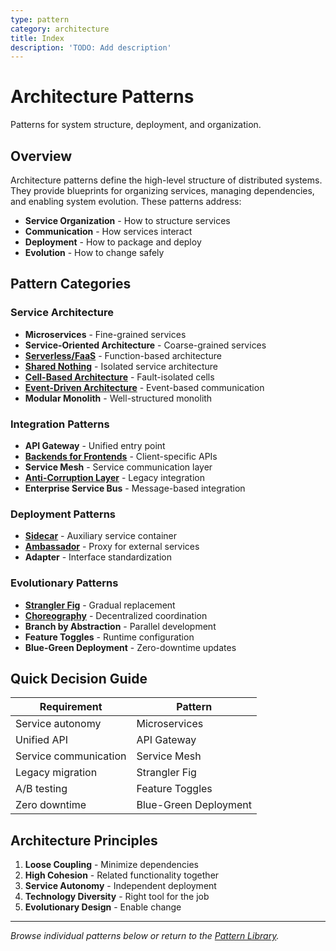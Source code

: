 ```yaml
---
type: pattern
category: architecture
title: Index
description: 'TODO: Add description'
---
```


# Architecture Patterns

Patterns for system structure, deployment, and organization.

## Overview

Architecture patterns define the high-level structure of distributed systems. They provide blueprints for organizing services, managing dependencies, and enabling system evolution. These patterns address:

- **Service Organization** - How to structure services
- **Communication** - How services interact
- **Deployment** - How to package and deploy
- **Evolution** - How to change safely

## Pattern Categories

### Service Architecture
- **Microservices** - Fine-grained services
- **Service-Oriented Architecture** - Coarse-grained services
- **[Serverless/FaaS](..../pattern-library/architecture.md/serverless-faas.md)** - Function-based architecture
- **[Shared Nothing](..../pattern-library/architecture.md/shared-nothing.md)** - Isolated service architecture
- **[Cell-Based Architecture](..../pattern-library/architecture.md/cell-based.md)** - Fault-isolated cells
- **[Event-Driven Architecture](..../pattern-library/architecture.md/event-driven.md)** - Event-based communication
- **Modular Monolith** - Well-structured monolith

### Integration Patterns
- **API Gateway** - Unified entry point
- **[Backends for Frontends](..../pattern-library/architecture.md/backends-for-frontends.md)** - Client-specific APIs
- **Service Mesh** - Service communication layer
- **[Anti-Corruption Layer](..../pattern-library/architecture.md/anti-corruption-layer.md)** - Legacy integration
- **Enterprise Service Bus** - Message-based integration

### Deployment Patterns
- **[Sidecar](..../pattern-library/architecture.md/sidecar.md)** - Auxiliary service container
- **[Ambassador](..../pattern-library/architecture.md/ambassador.md)** - Proxy for external services
- **Adapter** - Interface standardization

### Evolutionary Patterns
- **[Strangler Fig](..../pattern-library/architecture.md/strangler-fig.md)** - Gradual replacement
- **[Choreography](..../pattern-library/architecture.md/choreography.md)** - Decentralized coordination
- **Branch by Abstraction** - Parallel development
- **Feature Toggles** - Runtime configuration
- **Blue-Green Deployment** - Zero-downtime updates

## Quick Decision Guide

| Requirement | Pattern |
|-------------|---------|
| Service autonomy | Microservices |
| Unified API | API Gateway |
| Service communication | Service Mesh |
| Legacy migration | Strangler Fig |
| A/B testing | Feature Toggles |
| Zero downtime | Blue-Green Deployment |

## Architecture Principles

1. **Loose Coupling** - Minimize dependencies
2. **High Cohesion** - Related functionality together
3. **Service Autonomy** - Independent deployment
4. **Technology Diversity** - Right tool for the job
5. **Evolutionary Design** - Enable change

---

*Browse individual patterns below or return to the [Pattern Library](../index.md).*